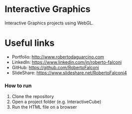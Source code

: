 # Interactive Graphics
Interactive Graphics projects using WebGL.

# Useful links
- Portfolio: http://www.robertodaguarcino.com  
- LinkedIn: https://www.linkedin.com/in/roberto-falconi  
- GitHub: https://github.com/RobertoFalconi  
- SlideShare: https://www.slideshare.net/RobertoFalconi4  

### How to run
1. Clone the repository
2. Open a project folder (e.g. InteractiveCube)
3. Run the HTML file on a browser
